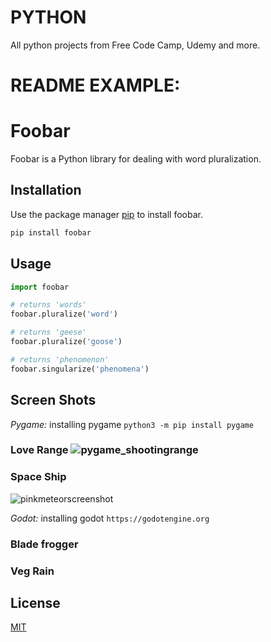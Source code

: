# PYTHON
 All python projects from Free Code Camp, Udemy and more. 


# README EXAMPLE: 

# Foobar

Foobar is a Python library for dealing with word pluralization.

## Installation

Use the package manager [pip](https://pip.pypa.io/en/stable/) to install foobar.

```bash
pip install foobar
```

## Usage

```python
import foobar

# returns 'words'
foobar.pluralize('word')

# returns 'geese'
foobar.pluralize('goose')

# returns 'phenomenon'
foobar.singularize('phenomena')
```

## Screen Shots 
*Pygame:*
installing pygame `python3 -m pip install pygame`
### Love Range ![pygame_shootingrange](https://user-images.githubusercontent.com/83961643/148643904-959df981-5c3f-4000-8944-ddbc490f8f01.jpg)


### Space Ship  
![pinkmeteorscreenshot](https://user-images.githubusercontent.com/83961643/148763481-c07b3074-ae97-45a6-bd06-407ebc8ed8f3.jpg)



*Godot:*
installing godot `https://godotengine.org`
### Blade frogger

### Veg Rain


## License
[MIT](https://choosealicense.com/licenses/mit/)

